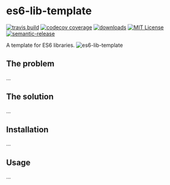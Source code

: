 # es6-lib-template

[![travis build](https://img.shields.io/travis/danilorossi/es6-lib-template.svg?style=flat-square)](https://travis-ci.org/danilorossi/es6-lib-template)
[![codecov coverage](https://img.shields.io/codecov/c/github/danilorossi/es6-lib-template.svg?style=flat-square)](https://codecov.io/github/danilorossi/es6-lib-template)
[![downloads](https://img.shields.io/npm/dm/es6-lib-template.svg?style=flat-square)](http://npm-stat.com/charts.html?package=es6-lib-template&from=2017-05-23)
[![MIT License](https://img.shields.io/npm/l/es6-lib-template.svg?style=flat-square)](http://opensource.org/licenses/MIT)
[![semantic-release](https://img.shields.io/badge/%20%20%F0%9F%93%A6%F0%9F%9A%80-semantic--release-e10079.svg?style=flat-square)](https://github.com/semantic-release/semantic-release)

A template for ES6 libraries.
![es6-lib-template](https://media.giphy.com/media/26his8ERHOSxKuWw8/giphy.gif)

## The problem

...

## The solution

...

## Installation

...

## Usage

...

